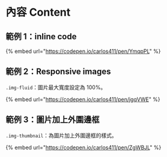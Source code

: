 # 內容 Content

## 範例 1：inline code

{% embed url="https://codepen.io/carlos411/pen/YmqpPL" %}

## 範例 2：Responsive images

`.img-fluid`：圖片最大寬度設定為 100%。

{% embed url="https://codepen.io/carlos411/pen/jgqVWE" %}

## 範例 3：圖片加上外圍邊框

`.img-thumbnail`：為圖片加上外圍邊框的樣式。

{% embed url="https://codepen.io/carlos411/pen/ZgWBJL" %}




